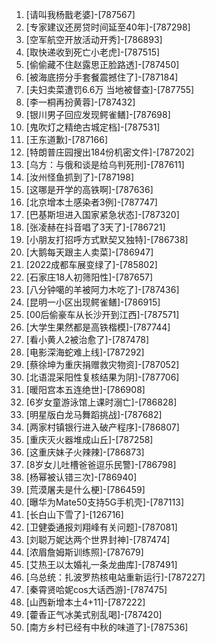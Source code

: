 
1. [请叫我杨戬老婆]-[787567]
1. [专家建议还房贷时间延至40年]-[787298]
1. [空军航空开放活动开秀]-[786893]
1. [取快递收到死亡小老虎]-[787515]
1. [偷偷藏不住赵露思正脸路透]-[787450]
1. [被海底捞分手套餐震撼住了]-[787184]
1. [夫妇卖菜遭罚6.6万 当地被督查]-[787755]
1. [李一桐再扮黄蓉]-[787432]
1. [银川男子回应发现鳄雀鳝]-[787698]
1. [鬼吹灯之精绝古城定档]-[787531]
1. [王东道歉]-[787166]
1. [特朗普庄园搜出184份机密文件]-[787202]
1. [乌方：与俄和谈是给乌判死刑]-[787611]
1. [汝州怪鱼抓到了]-[787198]
1. [这哪是开学的高铁啊]-[787636]
1. [北京增本土感染者3例]-[787747]
1. [巴基斯坦进入国家紧急状态]-[787320]
1. [张凌赫在抖音唱了3天了]-[786721]
1. [小朋友打招呼方式默契又独特]-[786738]
1. [大鹅每天跟主人卖菜]-[786947]
1. [2022成都车展变绿了]-[785802]
1. [石家庄18人初筛阳性]-[787657]
1. [八分钟噶的羊被阿力木吃了]-[787436]
1. [昆明一小区出现鳄雀鳝]-[786915]
1. [00后偷豪车从长沙开到江西]-[787571]
1. [大学生果然都是高铁楷模]-[787744]
1. [看小黄人2被治愈了]-[787478]
1. [电影深海蛇难上线]-[787292]
1. [蔡徐坤为重庆捐赠救灾物资]-[787052]
1. [北语混采阳性复核结果为阴]-[787706]
1. [暖阳宫本五连绝世]-[786908]
1. [6岁女童游泳馆上课时溺亡]-[786828]
1. [明星版白龙马舞蹈挑战]-[787682]
1. [两家村镇银行进入破产程序]-[786807]
1. [重庆灭火器堆成山丘]-[787258]
1. [这重庆妹子火辣辣]-[786873]
1. [8岁女儿吐槽爸爸逗乐民警]-[786798]
1. [杨幂被认错三次]-[786940]
1. [荒漠屠夫是什么梗]-[786459]
1. [曝华为Mate50支持5G手机壳]-[787113]
1. [长白山下雪了]-[126716]
1. [卫健委通报刘翔峰有关问题]-[787081]
1. [刘聪万妮达两个世界封神]-[787474]
1. [浓眉詹姆斯训练照]-[787679]
1. [艾热王以太婚礼一条龙曲库]-[787491]
1. [乌总统：扎波罗热核电站重新运行]-[787227]
1. [秦霄贤哈妮cos大话西游]-[787475]
1. [山西新增本土4+11]-[787222]
1. [藿香正气冰美式别乱喝]-[787420]
1. [南方乡村已经有中秋的味道了]-[787536]